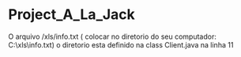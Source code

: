 # Project_A_La_Jack


O arquivo /xls/info.txt ( colocar no diretorio do seu computador: C:\xls\info.txt) o diretorio esta definido na class Client.java na linha 11
